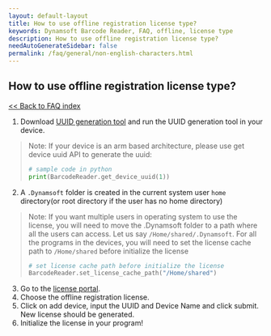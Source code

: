 ```yaml
---
layout: default-layout
title: How to use offline registration license type?
keywords: Dynamsoft Barcode Reader, FAQ, offline, license type
description: How to use offline registration license type?
needAutoGenerateSidebar: false
permalink: /faq/general/non-english-characters.html
---
```


## How to use offline registration license type?

[<< Back to FAQ index](index.md)


1. Download [UUID generation tool](https://download.dynamsoft.com/tools/GenerateUUID.zip) and run the UUID generation tool in your device.
> Note: If your device is an arm based architecture, please use get device uuid API to generate the uuid: 
> ```python
> # sample code in python
> print(BarcodeReader.get_device_uuid(1))
> ```
2. A `.Dynamsoft` folder is created in the current system user `home` directory(or root directory if the user has no home directory)
> Note: If you want multiple users in operating system to use the license, you will need to move the .Dynamsoft folder to a path where all the users can access. Let us say `/Home/shared/.Dynamsoft`.
> For all the programs in the devices, you will need to set the license cache path to `/Home/shared` before initialize the license
> ```python
> # set license cache path before initialize the license
> BarcodeReader.set_license_cache_path("/Home/shared")
> ```
3. Go to the [license portal](https://www.dynamsoft.com/customer/license/).
4. Choose the offline registration license.
5. Click on add device, input the UUID and Device Name and click submit. New license should be generated.
6. Initialize the license in your program!

